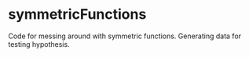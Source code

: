 # symmetricFunctions
Code for messing around with symmetric functions. Generating data for testing hypothesis.
